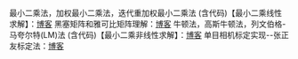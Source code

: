 最小二乘法，加权最小二乘法，迭代重加权最小二乘法 (含代码)【最小二乘线性求解】：[博客](https://blog.csdn.net/weixin_43763292/article/details/127839786?spm=1001.2014.3001.5502)
黑塞矩阵和雅可比矩阵理解：[博客](https://blog.csdn.net/weixin_43763292/article/details/127930050?spm=1001.2014.3001.5502)
牛顿法，高斯牛顿法，列文伯格-马夸尔特(LM)法 (含代码)【最小二乘非线性求解】：[博客](https://blog.csdn.net/weixin_43763292/article/details/128060801?spm=1001.2014.3001.5502)
单目相机标定实现--张正友标定法：[博客](https://blog.csdn.net/weixin_43763292/article/details/128546103?spm=1001.2014.3001.5502)